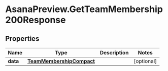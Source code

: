# AsanaPreview.GetTeamMembership200Response

## Properties

Name | Type | Description | Notes
------------ | ------------- | ------------- | -------------
**data** | [**TeamMembershipCompact**](TeamMembershipCompact.md) |  | [optional] 


